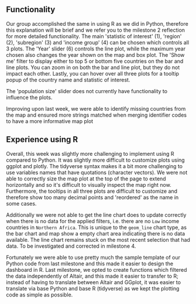 ## Functionality

Our group accomplished the same in using R as we did in Python, therefore this explanation will be brief and we refer you to the milestone 2 reflection for more detailed functionality.  The main 'statistic of interest' (1), 'region' (2), 'subregion' (3) and 'income group' (4) can be chosen which controls all 3 plots. The 'Year' slider (6) controls the line plot, while the maximum year chosen also changes the year shown on the map and box plot. The 'Show me' filter to display either to top 5 or bottom five countries on the bar and line plots. You can zoom in on both the bar and line plot, but they do not impact each other. Lastly, you can hover over all three plots for a tooltip popup of the country name and statistic of interest.

The 'population size' slider does not currently have functionality to influence the plots. 

Improving upon last week, we were able to identify missing countries from the map and ensured more strings matched when merging identifier codes to have a more informative map plot

## Experience using R
Overall, this week was slightly more challenging to implement using R compared to Python. It was slightly more difficult to customize plots using ggplot and plotly. The tidyverse syntax makes it a bit more challenging to use variables names that have quotations (character vectors). We were not able to correctly size the map plot at the top of the page to extend horizontally and so it's difficult to visually inspect the map right now. Furthermore, the tooltips in all three plots are difficult to customize and therefore show too many decimal points and 'reordered' as the name in some cases.

Additionally we were not able to get the line chart does to update correctly when there is no data for the applied filters, i.e. there are no `Low` income countries in `Northern Africa`.  This is unique to the `geom_line` chart type, as the bar chart and map show a empty chart area indicating there is no data available.  The line chart remains stuck on the most recent selection that had data.  To be investigated and corrected in milestone 4. 

Fortunately we were able to use pretty much the sample template of our Python code from last milestone and this made it easier to design the dashboard in R. Last milestone, we opted to create functions which filtered the data independently of Altair, and this made it easier to transfer to R; instead of having to translate between Altair and GGplot, it was easier to translate via base Python and base R (tidyverse) as we kept the plotting code as simple as possible.
